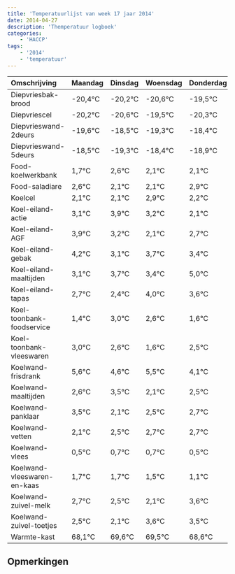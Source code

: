 ```yaml
---
title: 'Temperatuurlijst van week 17 jaar 2014'
date: 2014-04-27
description: 'Themperatuur logboek'
categories:
    - 'HACCP'
tags:
    - '2014'
    - 'temperatuur'
---
```

|Omschrijving|Maandag|Dinsdag|Woensdag|Donderdag|Vrijdag|Zaterdag|Zondag|
|:---|:---|:---|:---|:---|:---|:---|:---|
|Diepvriesbak-brood|-20,4°C|-20,2°C|-20,6°C|-19,5°C|-20,3°C|-19,4°C|-19,9°C|
|Diepvriescel|-20,2°C|-20,6°C|-19,5°C|-20,3°C|-19,4°C|-19,9°C|-19,9°C|
|Diepvrieswand-2deurs|-19,6°C|-18,5°C|-19,3°C|-18,4°C|-18,9°C|-18,9°C|-18,1°C|
|Diepvrieswand-5deurs|-18,5°C|-19,3°C|-18,4°C|-18,9°C|-18,9°C|-18,1°C|-18,8°C|
|Food-koelwerkbank|1,7°C|2,6°C|2,1°C|2,1°C|2,9°C|2,2°C|1,1°C|
|Food-saladiare|2,6°C|2,1°C|2,1°C|2,9°C|2,2°C|1,1°C|1,7°C|
|Koelcel|2,1°C|2,1°C|2,9°C|2,2°C|1,1°C|1,7°C|1,4°C|
|Koel-eiland-actie|3,1°C|3,9°C|3,2°C|2,1°C|2,7°C|2,4°C|4,0°C|
|Koel-eiland-AGF|3,9°C|3,2°C|2,1°C|2,7°C|2,4°C|4,0°C|3,6°C|
|Koel-eiland-gebak|4,2°C|3,1°C|3,7°C|3,4°C|5,0°C|4,6°C|3,6°C|
|Koel-eiland-maaltijden|3,1°C|3,7°C|3,4°C|5,0°C|4,6°C|3,6°C|4,5°C|
|Koel-eiland-tapas|2,7°C|2,4°C|4,0°C|3,6°C|2,6°C|3,5°C|2,1°C|
|Koel-toonbank-foodservice|1,4°C|3,0°C|2,6°C|1,6°C|2,5°C|1,1°C|1,5°C|
|Koel-toonbank-vleeswaren|3,0°C|2,6°C|1,6°C|2,5°C|1,1°C|1,5°C|1,7°C|
|Koelwand-frisdrank|5,6°C|4,6°C|5,5°C|4,1°C|4,5°C|4,7°C|4,7°C|
|Koelwand-maaltijden|2,6°C|3,5°C|2,1°C|2,5°C|2,7°C|2,7°C|2,5°C|
|Koelwand-panklaar|3,5°C|2,1°C|2,5°C|2,7°C|2,7°C|2,5°C|2,1°C|
|Koelwand-vetten|2,1°C|2,5°C|2,7°C|2,7°C|2,5°C|2,1°C|3,6°C|
|Koelwand-vlees|0,5°C|0,7°C|0,7°C|0,5°C|0,1°C|1,6°C|1,5°C|
|Koelwand-vleeswaren-en-kaas|1,7°C|1,7°C|1,5°C|1,1°C|2,6°C|2,5°C|1,6°C|
|Koelwand-zuivel-melk|2,7°C|2,5°C|2,1°C|3,6°C|3,5°C|2,6°C|3,6°C|
|Koelwand-zuivel-toetjes|2,5°C|2,1°C|3,6°C|3,5°C|2,6°C|3,6°C|2,3°C|
|Warmte-kast|68,1°C|69,6°C|69,5°C|68,6°C|69,6°C|68,3°C|70,0°C|

## Opmerkingen


